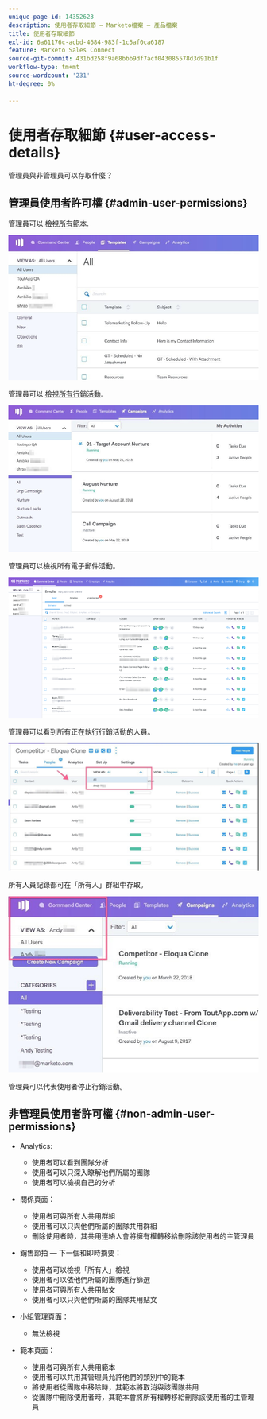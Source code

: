 ```yaml
---
unique-page-id: 14352623
description: 使用者存取細節 — Marketo檔案 — 產品檔案
title: 使用者存取細節
exl-id: 6a61176c-acbd-4684-983f-1c5af0ca6187
feature: Marketo Sales Connect
source-git-commit: 431bd258f9a68bbb9df7acf043085578d3d91b1f
workflow-type: tm+mt
source-wordcount: '231'
ht-degree: 0%

---
```


# 使用者存取細節 {#user-access-details}

管理員與非管理員可以存取什麼？

## 管理員使用者許可權 {#admin-user-permissions}

管理員可以 [檢視所有範本](/help/marketo/product-docs/marketo-sales-connect/templates/view-template-list-as-another-user.md).

![](assets/templates.jpg)

管理員可以 [檢視所有行銷活動](/help/marketo/product-docs/marketo-sales-connect/campaigns/view-campaigns-list-as-another-user.md).

![](assets/campaigns.jpg)

管理員可以檢視所有電子郵件活動。

![](assets/user-access-details-3.png)

管理員可以看到所有正在執行行銷活動的人員。

![](assets/running.jpg)

所有人員記錄都可在「所有人」群組中存取。

![](assets/viewed.jpg)

管理員可以代表使用者停止行銷活動。

## 非管理員使用者許可權 {#non-admin-user-permissions}

* Analytics:

   * 使用者可以看到團隊分析
   * 使用者可以只深入瞭解他們所屬的團隊
   * 使用者可以檢視自己的分析

* 關係頁面：

   * 使用者可與所有人共用群組
   * 使用者可以只與他們所屬的團隊共用群組
   * 刪除使用者時，其共用連絡人會將擁有權轉移給刪除該使用者的主管理員

* 銷售節拍 — 下一個和即時摘要：

   * 使用者可以檢視「所有人」檢視
   * 使用者可以依他們所屬的團隊進行篩選
   * 使用者可與所有人共用貼文
   * 使用者可以只與他們所屬的團隊共用貼文

* 小組管理頁面：

   * 無法檢視

* 範本頁面：

   * 使用者可與所有人共用範本
   * 使用者可以共用其管理員允許他們的類別中的範本
   * 將使用者從團隊中移除時，其範本將取消與該團隊共用
   * 從團隊中刪除使用者時，其範本會將所有權轉移給刪除該使用者的主管理員
